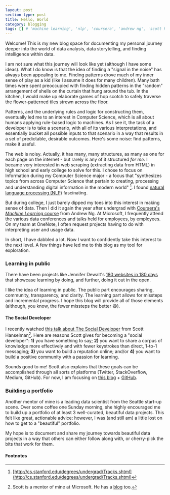 ```yaml
---
layout: post
section-type: post
title: Hello, World
category: blogging
tags: [] # 'machine learning', 'nlp', 'coursera', 'andrew ng', 'scott hanselman', 'data science', 'background', 'computer science', 'stanford', 'onenote', 'microsoft'
---
```


Welcome! This is my new blog space for documenting my personal journey deeper into the world of data analysis, data storytelling, and finding intelligence within data.

I am not sure what this journey will look like yet (although I have some ideas). What I do know is that the idea of finding a "signal in the noise" has always been appealing to me. Finding patterns drove much of my inner sense of play as a kid (like I assume it does for many children). Many bath times were spent preoccupied with finding hidden patterns in the "random" arrangement of shells on the curtain that hung around the tub. In the kitchen, I would make up elaborate games of hop scotch to safely traverse the flower-patterned tiles strewn across the floor.

Patterns, and the underlying rules and logic for constructing them, eventually led me to an interest in Computer Science, which is all about humans applying rule-based logic to machines. As I see it, the task of a developer is to take a scenario, with all of its various interpretations, and essentially bucket all possible inputs to that scenario in a way that results in a set of predictable, desirable outcomes. Here's some noise: find patterns, make it useful.

The web is noisy. Actually, it has many, many structures, as many as one for each page on the internet - but rarely is any of it structured _for me_. I became very interested in web scraping (extracting data from HTML) in high school and early college to solve for this. I chose to focus on Information during my Computer Science major - a focus that "synthesizes topics from across Computer Science that pertain to creating, processing and understanding digital information in the modern world" [^cs-tracks]. I found [natural language processing (NLP)](https://en.wikipedia.org/wiki/Natural_language_processing) fascinating.

But during college, I just barely dipped my toes into this interest in making sense of data. Then I did it again the year after undergrad with [Coursera's _Machine Learning_ course](https://www.coursera.org/learn/machine-learning) from Andrew Ng. At Microsoft, I frequently attend the various data conferences and talks held for employees, by employees. On my team at OneNote, I often request projects having to do with interpreting user and usage data.

In short, I have dabbled a lot. Now I want to confidently take this interest to the next level. A few things have led me to this blog as my tool for exploration.

### Learning in public

There have been projects like Jennifer Dewalt's [180 websites in 180 days](http://blog.jenniferdewalt.com/post/62998082815/after-180-websites-im-ready-to-start-the-rest-of) that showcase learning by doing, and further, doing it out in the open.

I like the idea of learning in public. The public part encourages sharing, community, transparency, and clarity. The learning part allows for missteps and incremental progress. I hope this blog will provide all of those elements (although, you know, the fewer missteps the better :smile:).

#### The Social Developer

I recently watched [this talk about The Social Developer](https://channel9.msdn.com/Events/NexTech-Africa/2017/Brk21) from Scott Hanselman[^scott]. Here are reasons Scott gives for becoming a "social developer": **1)** you have something to say; **2)** you want to share a corpus of knowledge more effectively and with fewer keystrokes than direct, 1-to-1 messaging; **3)** you want to build a reputation online; and/or **4)** you want to build a positive community with a passion for learning.

Sounds good to me! Scott also explains that these goals can be accomplished through all sorts of platforms (Twitter, StackOverflow, Medium, GitHub). For now, I am focusing on [this blog](/blog) + [GitHub](https://www.github.com/iconix).

### Building a portfolio

Another mentor of mine is a leading data scientist from the Seattle start-up scene. Over some coffee one Sunday morning, she highly encouraged me to build up a portfolio of at least 3 well-curated, beautiful data projects. This felt like great, actionable advice: however, I was (and still am) a little lost on how to get to a "beautiful" portfolio.

My hope is to document and share my journey towards beautiful data projects in a way that others can either follow along with, or cherry-pick the bits that work for them.

#### Footnotes

[^cs-tracks]: [http://cs.stanford.edu/degrees/undergrad/Tracks.shtml](http://cs.stanford.edu/degrees/undergrad/Tracks.shtml)
[^scott]: Scott is a mentor of mine at Microsoft. He has a [blog](https://www.hanselman.com/) too.
